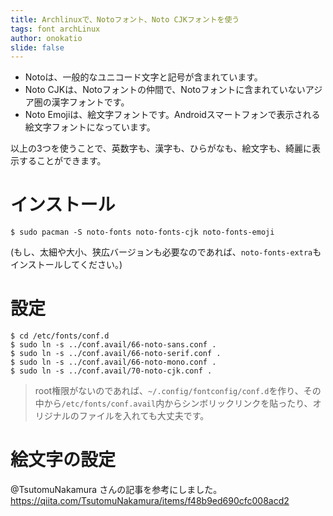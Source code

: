 ```yaml
---
title: Archlinuxで、Notoフォント、Noto CJKフォントを使う
tags: font archLinux
author: onokatio
slide: false
---
```

- Notoは、一般的なユニコード文字と記号が含まれています。
- Noto CJKは、Notoフォントの仲間で、Notoフォントに含まれていないアジア圏の漢字フォントです。
- Noto Emojiは、絵文字フォントです。Androidスマートフォンで表示される絵文字フォントになっています。

以上の3つを使うことで、英数字も、漢字も、ひらがなも、絵文字も、綺麗に表示することができます。

# インストール

```
$ sudo pacman -S noto-fonts noto-fonts-cjk noto-fonts-emoji
```
(もし、太細や大小、狭広バージョンも必要なのであれば、`noto-fonts-extra`もインストールしてください。)

# 設定

```
$ cd /etc/fonts/conf.d 
$ sudo ln -s ../conf.avail/66-noto-sans.conf .
$ sudo ln -s ../conf.avail/66-noto-serif.conf .
$ sudo ln -s ../conf.avail/66-noto-mono.conf .
$ sudo ln -s ../conf.avail/70-noto-cjk.conf .
```

> root権限がないのであれば、`~/.config/fontconfig/conf.d`を作り、その中から`/etc/fonts/conf.avail`内からシンボリックリンクを貼ったり、オリジナルのファイルを入れても大丈夫です。

# 絵文字の設定

@TsutomuNakamura さんの記事を参考にしました。
https://qiita.com/TsutomuNakamura/items/f48b9ed690cfc008acd2 


